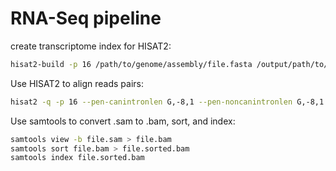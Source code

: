 # RNA-Seq pipeline

create transcriptome index for HISAT2:

```bash
hisat2-build -p 16 /path/to/genome/assembly/file.fasta /output/path/to/index/file
```

Use HISAT2 to align reads pairs:

```bash
hisat2 -q -p 16 --pen-canintronlen G,-8,1 --pen-noncanintronlen G,-8,1 --no-mixed --no-discordant --dta -x path/to/index/file -1 /path/to/first/readpair/file.fq -2 /path/to/second/readpair/file.fq -S output.sam
```

Use samtools to convert .sam to .bam, sort, and index:

```bash
samtools view -b file.sam > file.bam
samtools sort file.bam > file.sorted.bam
samtools index file.sorted.bam
```

